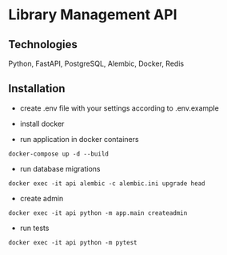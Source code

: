 # Library Management API


## Technologies

Python, FastAPI, PostgreSQL, Alembic, Docker, Redis

## Installation

- create .env file with your settings according to .env.example
- install docker

- run application in docker containers
```
docker-compose up -d --build
```

- run database migrations
```
docker exec -it api alembic -c alembic.ini upgrade head
```

- create admin
```
docker exec -it api python -m app.main createadmin
```

- run tests
```
docker exec -it api python -m pytest
```
